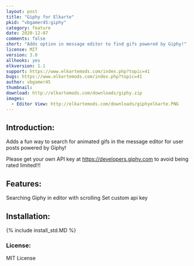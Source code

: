 ```yaml
---
layout: post
title: "Giphy for Elkarte"
pkid: "vbgamer45:giphy"
category: feature
date: 2020-12-07
comments: false
short: "Adds option in message editor to find gifs powered by Giphy!"
license: MIT
version: 3.0
allhooks: yes
elkversion: 1.1
support: https://www.elkartemods.com/index.php?topic=41
bugs: https://www.elkartemods.com/index.php?topic=41
author: vbgamer45
thumbnail:
download: http://elkartemods.com/downloads/giphy.zip
images:
  - Editor View: http://elkartemods.com/downloads/giphyelkarte.PNG
---
```


## Introduction:
Adds a fun way to search for animated gifs in the message editor for user posts powered by Giphy!

Please get your own API key at https://developers.giphy.com to avoid being rated limited!!!

## Features:
Searching Giphy in editor with scrolling
Set custom api key

## Installation:
{% include install_std.MD %}

### License:
MIT License
